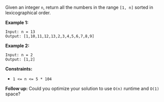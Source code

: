 Given an integer `n`, return all the numbers in the range `[1, n]` sorted in
lexicographical order.



**Example 1:**

    
    
    Input: n = 13
    Output: [1,10,11,12,13,2,3,4,5,6,7,8,9]
    

**Example 2:**

    
    
    Input: n = 2
    Output: [1,2]
    



**Constraints:**

  * `1 <= n <= 5 * 104`



**Follow up:** Could you optimize your solution to use `O(n)` runtime and
`O(1)` space?

